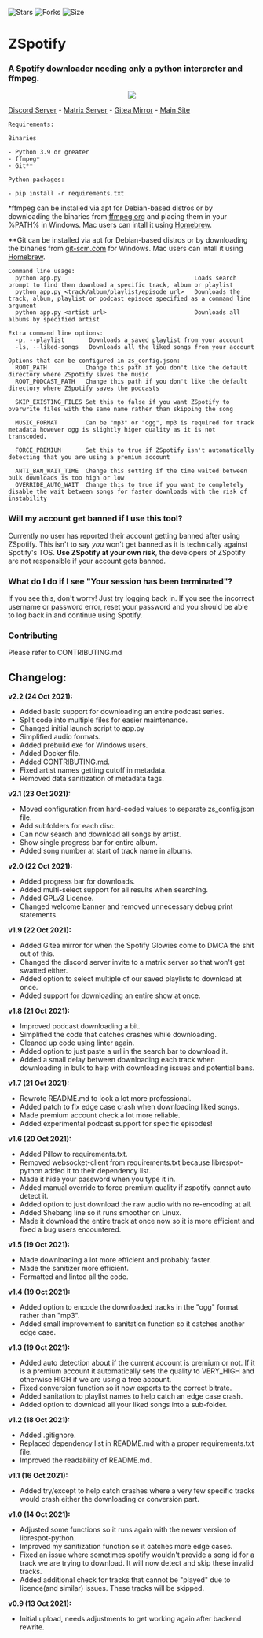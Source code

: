 ![Stars](https://img.shields.io/github/stars/Footsiefat/zspotify.svg)
![Forks](https://img.shields.io/github/forks/Footsiefat/zspotify.svg)
![Size](https://img.shields.io/github/repo-size/Footsiefat/zspotify)
# ZSpotify

### A Spotify downloader needing only a python interpreter and ffmpeg.
<p align="center">
  <img src="https://user-images.githubusercontent.com/12180913/138040605-c9d46e45-3830-4a4b-a7ac-c56bb0d76335.png">
</p>

[Discord Server](https://discord.gg/skVNQKtyFq) - [Matrix Server](https://matrix.to/#/#zspotify:matrix.org) - [Gitea Mirror](https://git.robinsmediateam.dev/Footsiefat/zspotify) - [Main Site](https://footsiefat.github.io/)
```
Requirements:

Binaries

- Python 3.9 or greater
- ffmpeg*
- Git**

Python packages:

- pip install -r requirements.txt

```

\*ffmpeg can be installed via apt for Debian-based distros or by downloading the binaries from [ffmpeg.org](https://ffmpeg.org) and placing them in your %PATH% in Windows. Mac users can intall it using [Homebrew](https://brew.sh).

\*\*Git can be installed via apt for Debian-based distros or by downloading the binaries from [git-scm.com](https://git-scm.com/download/win) for Windows. Mac users can intall it using [Homebrew](https://brew.sh).
```
Command line usage:
  python app.py                                      Loads search prompt to find then download a specific track, album or playlist
  python app.py <track/album/playlist/episode url>   Downloads the track, album, playlist or podcast episode specified as a command line argument
  python app.py <artist url>                         Downloads all albums by specified artist

Extra command line options:
  -p, --playlist       Downloads a saved playlist from your account
  -ls, --liked-songs   Downloads all the liked songs from your account

Options that can be configured in zs_config.json:
  ROOT_PATH           Change this path if you don't like the default directory where ZSpotify saves the music
  ROOT_PODCAST_PATH   Change this path if you don't like the default directory where ZSpotify saves the podcasts

  SKIP_EXISTING_FILES Set this to false if you want ZSpotify to overwrite files with the same name rather than skipping the song

  MUSIC_FORMAT        Can be "mp3" or "ogg", mp3 is required for track metadata however ogg is slightly higer quality as it is not transcoded.

  FORCE_PREMIUM       Set this to true if ZSpotify isn't automatically detecting that you are using a premium account

  ANTI_BAN_WAIT_TIME  Change this setting if the time waited between bulk downloads is too high or low
  OVERRIDE_AUTO_WAIT  Change this to true if you want to completely disable the wait between songs for faster downloads with the risk of instability
```
### Will my account get banned if I use this tool?
Currently no user has reported their account getting banned after using ZSpotify.
This isn't to say _you_ won't get banned as it is technically against Spotify's TOS.
**Use ZSpotify at your own risk**, the developers of ZSpotify are not responsible if your account gets banned.

### What do I do if I see "Your session has been terminated"?
If you see this, don't worry! Just try logging back in. If you see the incorrect username or password error, reset your password and you should be able to log back in and continue using Spotify.

### Contributing
Please refer to CONTRIBUTING.md

## **Changelog:**
**v2.2 (24 Oct 2021):**
- Added basic support for downloading an entire podcast series.
- Split code into multiple files for easier maintenance.
- Changed initial launch script to app.py
- Simplified audio formats.
- Added prebuild exe for Windows users.
- Added Docker file.
- Added CONTRIBUTING.md.
- Fixed artist names getting cutoff in metadata.
- Removed data sanitization of metadata tags. 

**v2.1 (23 Oct 2021):**
- Moved configuration from hard-coded values to separate zs_config.json file.
- Add subfolders for each disc.
- Can now search and download all songs by artist.
- Show single progress bar for entire album.
- Added song number at start of track name in albums.

**v2.0 (22 Oct 2021):**
- Added progress bar for downloads.
- Added multi-select support for all results when searching.
- Added GPLv3 Licence.
- Changed welcome banner and removed unnecessary debug print statements.

**v1.9 (22 Oct 2021):**
- Added Gitea mirror for when the Spotify Glowies come to DMCA the shit out of this.
- Changed the discord server invite to a matrix server so that won't get swatted either.
- Added option to select multiple of our saved playlists to download at once.
- Added support for downloading an entire show at once.

**v1.8 (21 Oct 2021):**
- Improved podcast downloading a bit.
- Simplified the code that catches crashes while downloading.
- Cleaned up code using linter again.
- Added option to just paste a url in the search bar to download it.
- Added a small delay between downloading each track when downloading in bulk to help with downloading issues and potential bans.

**v1.7 (21 Oct 2021):**
- Rewrote README.md to look a lot more professional.
- Added patch to fix edge case crash when downloading liked songs.
- Made premium account check a lot more reliable.
- Added experimental podcast support for specific episodes!

**v1.6 (20 Oct 2021):**
- Added Pillow to requirements.txt.
- Removed websocket-client from requirements.txt because librespot-python added it to their dependency list.
- Made it hide your password when you type it in.
- Added manual override to force premium quality if zspotify cannot auto detect it.
- Added option to just download the raw audio with no re-encoding at all.
- Added Shebang line so it runs smoother on Linux.
- Made it download the entire track at once now so it is more efficient and fixed a bug users encountered.

**v1.5 (19 Oct 2021):**
- Made downloading a lot more efficient and probably faster.
- Made the sanitizer more efficient.
- Formatted and linted all the code.

**v1.4 (19 Oct 2021):**
- Added option to encode the downloaded tracks in the "ogg" format rather than "mp3".
- Added small improvement to sanitation function so it catches another edge case.

**v1.3 (19 Oct 2021):**
- Added auto detection about if the current account is premium or not. If it is a premium account it automatically sets the quality to VERY_HIGH and otherwise HIGH if we are using a free account.
- Fixed conversion function so it now exports to the correct bitrate.
- Added sanitation to playlist names to help catch an edge case crash.
- Added option to download all your liked songs into a sub-folder.

**v1.2 (18 Oct 2021):**
- Added .gitignore.
- Replaced dependency list in README.md with a proper requirements.txt file.
- Improved the readability of README.md.

**v1.1 (16 Oct 2021):**
- Added try/except to help catch crashes where a very few specific tracks would crash either the downloading or conversion part.

**v1.0 (14 Oct 2021):**
- Adjusted some functions so it runs again with the newer version of librespot-python.
- Improved my sanitization function so it catches more edge cases.
- Fixed an issue where sometimes spotify wouldn't provide a song id for a track we are trying to download. It will now detect and skip these invalid tracks.
- Added additional check for tracks that cannot be "played" due to licence(and similar) issues. These tracks will be skipped.

**v0.9 (13 Oct 2021):**
- Initial upload, needs adjustments to get working again after backend rewrite.
